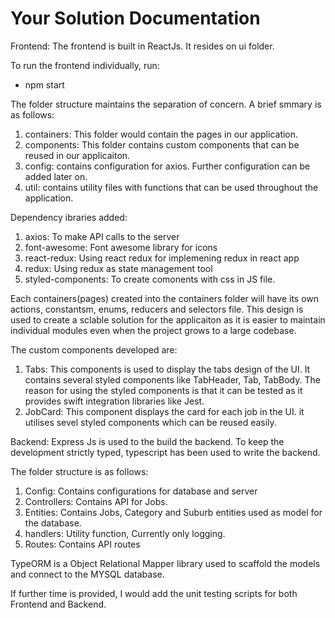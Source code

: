 Your Solution Documentation
===========================

Frontend:
The frontend is built in ReactJs. It resides on ui folder.

To run the frontend individually, run:
 - npm start

The folder structure maintains the separation of concern. A brief smmary is as follows: 
1. containers: This folder would contain the pages in our application.
2. components: This folder contains custom components that can be reused in our applicaiton.
3. config: contains configuration for axios. Further configuration can be added later on.
4. util: contains utility files with functions that can be used throughout the application.

Dependency ibraries added: 
1.    axios: To make API calls to the server
2.    font-awesome: Font awesome library for icons
3.    react-redux: Using react redux for implemening redux in react app
4.    redux: Using redux as state management tool
5.    styled-components: To create comonents with css in JS file.

Each containers(pages) created into the containers folder will have its own actions, constantsm, enums, reducers and selectors file. This design is used to  create a sclable solution for the applicaiton as it is easier to maintain individual modules even when the project grows to a large codebase. 

The custom components developed are: 
1. Tabs: This components is used to display the tabs design of the UI. It contains several styled components like TabHeader, Tab,   TabBody. The reason for using the styled components is that it can be tested as it provides swift integration libraries like Jest.
2. JobCard: 
This component displays the card for each job in the UI. it utilises sevel styled components which can be reused easily.
    

Backend:
Express Js is used to the build the backend. To keep the development strictly typed, typescript has been  used to write the backend.

The folder structure is as follows:
1. Config: Contains configurations for database and server
2. Controllers: Contains API for Jobs.
3. Entities: Contains Jobs, Category and Suburb entities used as model for the database.
4. handlers: Utility function, Currently only logging.
5. Routes: Contains API routes

TypeORM is a Object Relational Mapper library used to scaffold the models and connect to the MYSQL database.

If further time is provided, I would add the unit testing scripts for both Frontend and Backend.

